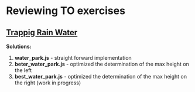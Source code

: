 # Reviewing TO exercises
## [Trappig Rain Water](https://leetcode.com/problems/trapping-rain-water/) 
**Solutions:**
1. **water_park.js** - straight forward implementation
2. **beter_water_park.js** - optimized the determination of the max height on the left
3. **best_water_park.js** - optimized the determination of the max height on the right (work in progress)
